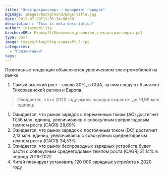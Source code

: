 ```yaml
---
title: "Электротранспорт – приоритет городов"
bgImage: images/background/page-title.jpg
date: 2019-07-29T11:35:34+06:00
description : "This is meta description"
author: intermobility
brochureURL: Expasoft/Концепция_развития_электротранспорта.pdf
type: post
image: images/blog/blog-expasoft-5.jpg
categories: 
  - "Презентации"
tags:
---
```


Позитивные тенденции объясняются увеличением электромобилей на рынке 

1. Самый высокий рост – около 30%, в США, за ним следуют Азиатско-Тихоокеанский регион и Европа.

>Ожидается, что к 2020 году рынок зарядок вырастет до 19,69 млн. единиц: 

1. Ожидается, что рынок зарядок с переменным током (AC) достигнет 17,56 млн. единиц, увеличиваясь c совокупным среднегодовым темпом роста (CAGR) 28,69% 
2. Ожидается, что рынок зарядок с постоянным током (DC) достигнет 2,13 млн. единиц, увеличиваясь c совокупным среднегодовым темпом роста (CAGR) 34,53% 
3. Ожидается, что рынок беспроводных зарядных устройств будет расти c совокупным среднегодовым темпом роста (CAGR) 31.14% в период 2016-2022 
4. Китай планирует установить 120 000 зарядных устройств к 2020 году 